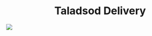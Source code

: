 <h1 align="center">Taladsod Delivery</h1>
<image src="https://github.com/pppoond/market_delivery/blob/master/assets/images/delivery.png?raw=true">
